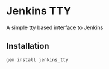 # Jenkins TTY

A simple tty based interface to Jenkins

## Installation

```shell
gem install jenkins_tty
```
